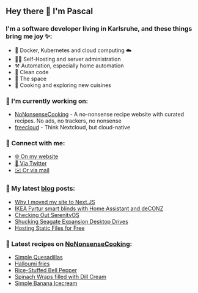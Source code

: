 ## Hey there 👋 I'm Pascal

### I'm a software developer living in Karlsruhe, and these things bring me joy ✨:

- 🚢 Docker, Kubernetes and cloud computing ☁️
- 👨‍💻 Self-Hosting and server administration
- ⚒️ Automation, especially home automation
- 🧽 Clean code
- 🚀 The space
- 🍳 Cooking and exploring new cuisines

### 💪 I'm currently working on:

- [NoNonsenseCooking][nncgh] - A no-nonsense recipe website with curated recipes. No ads, no trackers, no nonsense
- [freecloud][fc] - Think Nextcloud, but cloud-native

### 💬 Connect with me:

- [🌐 On my website][website]
- [🐣 Via Twitter][twitter]
- [✉️ Or via mail][mail]

### 📕 My latest [blog][website] posts:

<!-- BLOG_POSTS:START -->
- [Why I moved my site to Next.JS](https://riesinger.dev//posts/why-i-moved-my-site-to-nextjs)
- [IKEA Fyrtur smart blinds with Home Assistant and deCONZ](https://riesinger.dev//posts/ikea-fyrtur-homeassistant-deconz)
- [Checking Out SerenityOS](https://riesinger.dev//posts/checking-out-serenity-os)
- [Shucking Seagate Expansion Desktop Drives](https://riesinger.dev//posts/shucking-seagate-expansion-desktop-drives)
- [Hosting Static Files for Free](https://riesinger.dev//posts/hosting-static-files-for-free)
<!-- BLOG_POSTS:END -->

### 🍔 Latest recipes on [NoNonsenseCooking][nnc]:

<!-- RECIPES:START -->
- [Simple Quesadillas](https://nononsense.cooking/en-US/r/WhkAMQbBqE/simple-quesadillas)
- [Halloumi fries](https://nononsense.cooking/en-US/r/2IJ5-UnErv/halloumi-fries)
- [Rice-Stuffed Bell Pepper](https://nononsense.cooking/en-US/r/YZvnsRZuuh/rice-stuffed-bell-pepper)
- [Spinach Wraps filled with Dill Cream](https://nononsense.cooking/en-US/r/KUvCHXi5t8/spinach-wraps-filled-with-dill-cream)
- [Simple Banana Icecream](https://nononsense.cooking/en-US/r/9ZHh13BR6p/simple-banana-icecream)
<!-- RECIPES:END -->

[website]: https://riesinger.dev
[twitter]: https://twitter.com/pascalriesinger
[mail]: mailto:mail@pascal-riesinger.de
[nnc]: https://nononsense.cooking
[nncgh]: https://github.com/riesinger/nononsensecooking
[fc]: https://github.com/freecloudio
